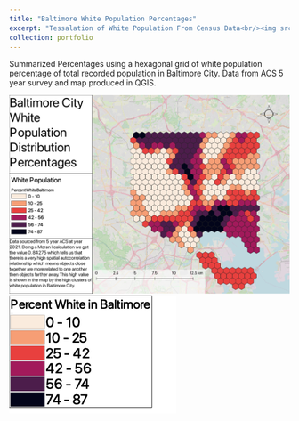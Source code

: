 ```yaml
---
title: "Baltimore White Population Percentages"
excerpt: "Tessalation of White Population From Census Data<br/><img src='/images/percentwhite5.png'>"
collection: portfolio
---
```



Summarized Percentages using a hexagonal grid of white population percentage of total recorded population in Baltimore City. Data from ACS 5 year survey and map produced in QGIS.

![Map](/images/percentwhite2.png "PercentMap")
![PercentScale](/images/scale2.png "Scales")
